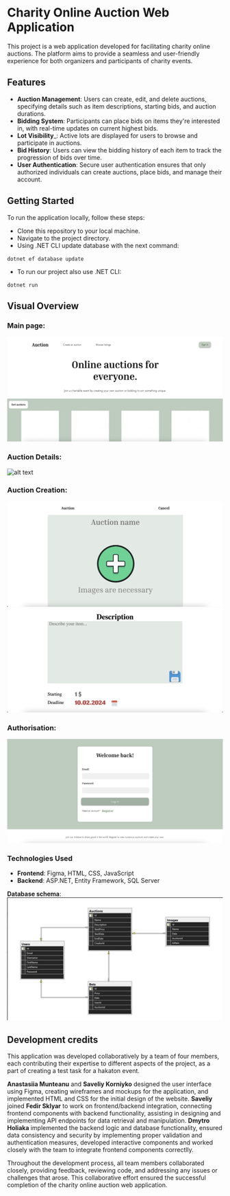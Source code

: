 # Charity Online Auction Web Application

This project is a web application developed for facilitating charity online auctions. The platform aims to provide a seamless and user-friendly experience for both organizers and participants of charity events.

## Features
* __Auction Management__: Users can create, edit, and delete auctions, specifying details such as item descriptions, starting bids, and auction durations.
* __Bidding System__: Participants can place bids on items they're interested in, with real-time updates on current highest bids.
* __Lot Visibility___: Active lots are displayed for users to browse and participate in auctions.
* __Bid History__: Users can view the bidding history of each item to track the progression of bids over time.
* __User Authentication__: Secure user authentication ensures that only authorized individuals can create auctions, place bids, and manage their account.

## Getting Started
To run the application locally, follow these steps:

* Clone this repository to your local machine.
* Navigate to the project directory.
* Using .NET CLI update database with the next command:
```
dotnet ef database update
```
* To run our project also use .NET CLI:
```
dotnet run
```
## Visual Overview

### Main page:
![alt text](/WebAuction/Images/main_page.png)

### Auction Details:
![alt text](/WebAuction/Images/bet_page.jpg)

### Auction Creation: 
![alt text](/WebAuction/Images/create-1.png)
![alt text](/WebAuction/Images/create-2.png)

### Authorisation:
![alt text](/WebAuction/Images/authorisation.png)

### Technologies Used
- __Frontend__: Figma, HTML, CSS, JavaScript
- __Backend__:  ASP.NET, Entity Framework, SQL Server

__Database schema__:
![alt text](/WebAuction/Images/db-schema.png)



## Development credits

This application was developed collaboratively by a team of four members, each contributing their expertise to different aspects of the project, as a part of creating a test task for a hakaton event.

**Anastasiia Munteanu** and **Saveliy Korniyko** designed the user interface using Figma, creating wireframes and mockups for the application, and implemented HTML and CSS for the initial design of the website. **Saveliy** joined **Fedir Sklyar** to work on frontend/backend integration, connecting frontend components with backend functionality, assisting in designing and implementing API endpoints for data retrieval and manipulation. **Dmytro Holiaka** implemented the backend logic and database functionality, ensured data consistency and security by implementing proper validation and authentication measures, developed interactive components and worked closely with the team to integrate frontend components correctlly.

Throughout the development process, all team members collaborated closely, providing feedback, reviewing code, and addressing any issues or challenges that arose. This collaborative effort ensured the successful completion of the charity online auction web application.

